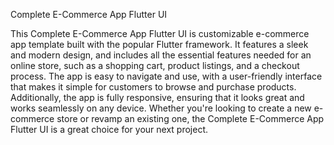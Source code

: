 Complete E-Commerce App Flutter UI


This Complete E-Commerce App Flutter UI is customizable e-commerce app template built with the popular Flutter framework. It features a sleek and modern design, and includes all the essential features needed for an online store, such as a shopping cart, product listings, and a checkout process. The app is easy to navigate and use, with a user-friendly interface that makes it simple for customers to browse and purchase products. Additionally, the app is fully responsive, ensuring that it looks great and works seamlessly on any device. Whether you're looking to create a new e-commerce store or revamp an existing one, the Complete E-Commerce App Flutter UI is a great choice for your next project.
